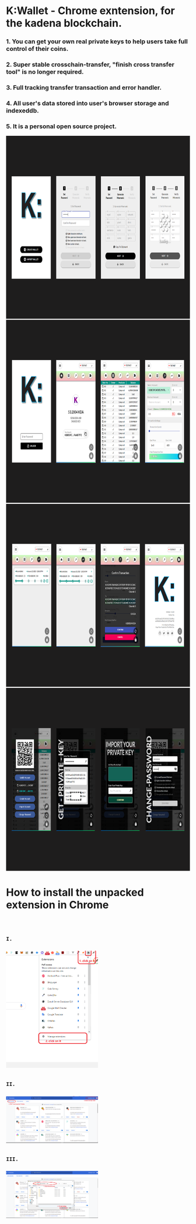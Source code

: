 # K:Wallet - Chrome exntension, for the kadena blockchain.

### 1. You can get your own real private keys to help users take full control of their coins.
### 2. Super stable crosschain-transfer, "finish cross transfer tool" is no longer required.
### 3. Full tracking transfer transaction and error handler.
### 4. All user's data stored into user's browser storage and indexeddb.
### 5. It is a personal open source project.

<img src="./readme-images/k1.png" width='700' height='500'/>
<img src="./readme-images/k2.png" width='700' height='500'/>
<img src="./readme-images/k3.png" width='700' height='500'/>
<img src="./readme-images/k4.png" width='700' height='500'/>

#
#
# 
# How to install the unpacked extension in Chrome
#

<div style="transform:scale(0.5); transform-origin: left top">
<pre>

# I.
<img src="./readme-images/how-to-install-k0.png" /><br/>

# II. 
<img src="./readme-images/how-to-install-k1.png"/><br/>

# III.
<img src="./readme-images/how-to-install-k2.png"/><br/>
</pre>
</div>